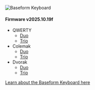 ![Baseform Keyboard](https://posture.works/cdn-cgi/image/width=2048,height=1365,fit=crop,quality=80,format=auto,onerror=redirect,metadata=none/wp-content/uploads/2025/08/Cover-Creative-2.jpg)

<!-- FIRMWARE-LINKS:START - Do not edit below, this section is managed by CI -->
#### Firmware v2025.10.19f
- QWERTY
  - [Duo](https://github.com/strangekbd66/baseform/releases/download/v2025.10.19f/qwerty_duo-v2025.10.19f.zip)
  - [Trio](https://github.com/strangekbd66/baseform/releases/download/v2025.10.19f/qwerty_trio-v2025.10.19f.zip)
- Colemak
  - [Duo](https://github.com/strangekbd66/baseform/releases/download/v2025.10.19f/colemak_duo-v2025.10.19f.zip)
  - [Trio](https://github.com/strangekbd66/baseform/releases/download/v2025.10.19f/colemak_trio-v2025.10.19f.zip)
- Dvorak
  - [Duo](https://github.com/strangekbd66/baseform/releases/download/v2025.10.19f/dvorak_duo-v2025.10.19f.zip)
  - [Trio](https://github.com/strangekbd66/baseform/releases/download/v2025.10.19f/dvorak_trio-v2025.10.19f.zip)

<!-- FIRMWARE-LINKS:END -->


































[Learn about the Baseform Keyboard here](https://posture.works/baseform/)

